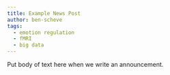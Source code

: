 ```yaml
---
title: Example News Post
author: ben-scheve
tags:
  - emotion regulation
  - fMRI
  - big data
---
```


Put body of text here when we write an announcement.

